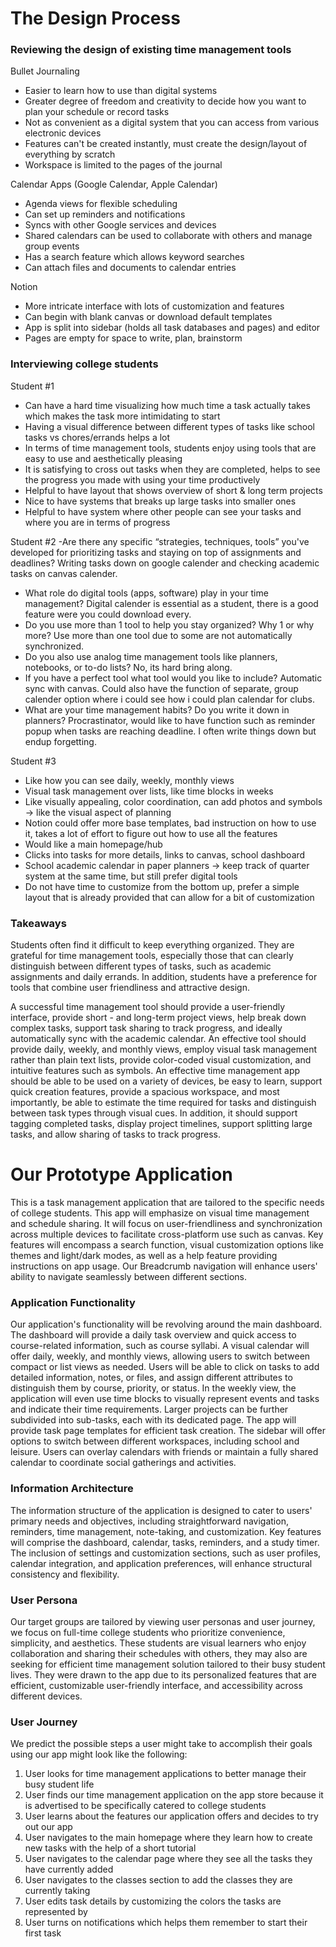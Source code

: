 # The Design Process

### Reviewing the design of existing time management tools

Bullet Journaling

- Easier to learn how to use than digital systems
- Greater degree of freedom and creativity to decide how you want to plan your schedule or record tasks 
- Not as convenient as a digital system that you can access from various electronic devices
- Features can't be created instantly, must create the design/layout of everything by scratch 
- Workspace is limited to the pages of the journal

Calendar Apps (Google Calendar, Apple Calendar)

- Agenda views for flexible scheduling
- Can set up reminders and notifications
- Syncs with other Google services and devices
- Shared calendars can be used to collaborate with others and manage group events
- Has a search feature which allows keyword searches
- Can attach files and documents to calendar entries

Notion

- More intricate interface with lots of customization and features
- Can begin with blank canvas or download default templates
- App is split into sidebar (holds all task databases and pages) and editor
- Pages are empty for space to write, plan, brainstorm

### Interviewing college students

Student #1
- Can have a hard time visualizing how much time a task actually takes which makes the task more intimidating to start
- Having a visual difference between different types of tasks like school tasks vs chores/errands helps a lot 
- In terms of time management tools, students enjoy using tools that are easy to use and aesthetically pleasing 
- It is satisfying to cross out tasks when they are completed, helps to see the progress you made with using your time productively 
- Helpful to have layout that shows overview of short & long term projects
- Nice to have systems that breaks up large tasks into smaller ones
- Helpful to have system where other people can see your tasks and where you are in terms of progress

Student #2
-Are there any specific “strategies, techniques, tools” you've developed for prioritizing tasks and staying on top of assignments and deadlines? Writing tasks down on google calender and checking academic tasks on canvas calender.
- What role do digital tools (apps, software) play in your time management? Digital calender is essential as a student, there is a good feature were you could download every. 
- Do you use more than 1 tool to help you stay organized? Why 1 or why more? Use more than one tool due to some are not automatically synchronized.
- Do you also use analog time management tools like planners, notebooks, or to-do lists? No, its hard bring along.
- If you have a perfect tool what tool would you like to include? Automatic sync with canvas. Could also have the function of separate, group calender option where i could see how i could plan calendar for clubs. 
- What are your time management habits? Do you write it down in planners? Procrastinator, would like to have function such as reminder popup when tasks are reaching deadline. I often write things down but endup forgetting.

Student #3
- Like how you can see daily, weekly, monthly views
- Visual task management over lists, like time blocks in weeks
- Like visually appealing, color coordination, can add photos and symbols → like the visual aspect of planning
- Notion could offer more base templates, bad instruction on how to use it, takes a lot of effort to figure out how to use all the features
- Would like a main homepage/hub
- Clicks into tasks for more details, links to canvas, school dashboard
- School academic calendar in paper planners → keep track of quarter system at the same time, but still prefer digital tools
- Do not have time to customize from the bottom up, prefer a simple layout that is already provided that can allow for a bit of customization

### Takeaways 

Students often find it difficult to keep everything organized. They are grateful for time management tools, especially those that can clearly distinguish between different types of tasks, such as academic assignments and daily errands. In addition, students have a preference for tools that combine user friendliness and attractive design.

A successful time management tool should provide a user-friendly interface, provide short - and long-term project views, help break down complex tasks, support task sharing to track progress, and ideally automatically sync with the academic calendar. An effective tool should provide daily, weekly, and monthly views, employ visual task management rather than plain text lists, provide color-coded visual customization, and intuitive features such as symbols. An effective time management app should be able to be used on a variety of devices, be easy to learn, support quick creation features, provide a spacious workspace, and most importantly, be able to estimate the time required for tasks and distinguish between task types through visual cues. In addition, it should support tagging completed tasks, display project timelines, support splitting large tasks, and allow sharing of tasks to track progress.

# Our Prototype Application

This is a task management application that are tailored to the specific needs of college students. This app will emphasize on visual time management and schedule sharing. It will focus on user-friendliness and synchronization across multiple devices to facilitate cross-platform use such as canvas. Key features will encompass a search function, visual customization options like themes and light/dark modes, as well as a help feature providing instructions on app usage. Our Breadcrumb navigation will enhance users' ability to navigate seamlessly between different sections.

### Application Functionality

Our application's functionality will be revolving around the main dashboard. The dashboard will provide a daily task overview and quick access to course-related information, such as course syllabi. A visual calendar will offer daily, weekly, and monthly views, allowing users to switch between compact or list views as needed. Users will be able to click on tasks to add detailed information, notes, or files, and assign different attributes to distinguish them by course, priority, or status. In the weekly view, the application will even use time blocks to visually represent events and tasks and indicate their time requirements. Larger projects can be further subdivided into sub-tasks, each with its dedicated page. The app will provide task page templates for efficient task creation. The sidebar will offer options to switch between different workspaces, including school and leisure. Users can overlay calendars with friends or maintain a fully shared calendar to coordinate social gatherings and activities.

### Information Architecture

The information structure of the application is designed to cater to users' primary needs and objectives, including straightforward navigation, reminders, time management, note-taking, and customization. Key features will comprise the dashboard, calendar, tasks, reminders, and a study timer. The inclusion of settings and customization sections, such as user profiles, calendar integration, and application preferences, will enhance structural consistency and flexibility.

### User Persona

Our target groups are tailored by viewing user personas and user journey, we focus on full-time college students who prioritize convenience, simplicity, and aesthetics. These students are visual learners who enjoy collaboration and sharing their schedules with others, they may also are seeking for efficient time management solution tailored to their busy student lives. They were drawn to the app due to its personalized features that are efficient, customizable user-friendly interface, and accessibility across different devices.

### User Journey

We predict the possible steps a user might take to accomplish their goals using our app might look like the following:

1. User looks for time management applications to better manage their busy student life
2. User finds our time management application on the app store because it is advertised to be specifically catered to college students 
3. User learns about the features our application offers and decides to try out our app 
4. User navigates to the main homepage where they learn how to create new tasks with the help of a short tutorial 
5. User navigates to the calendar page where they see all the tasks they have currently added
6. User navigates to the classes section to add the classes they are currently taking
7. User edits task details by customizing the colors the tasks are represented by
8. User turns on notifications which helps them remember to start their first task

